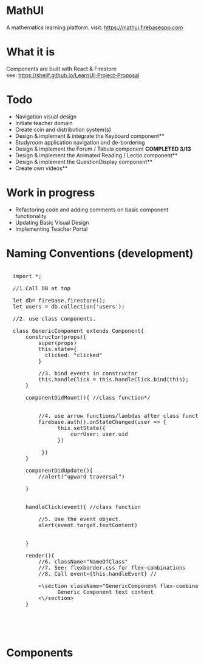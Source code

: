 # MathUI
A mathematics learning platform.
visit: https://mathui.firebaseapp.com

# What it is
Components are built with React & Firestore<br/>
see: https://sheilf.github.io/LearnUI-Project-Proposal

# Todo

<ul>
  <li>Navigation visual design</li>
  <li>Initiate teacher domain</li>
  <li>Create coin and distribution system(s)</li>
  <li>Design & implement & integrate the Keyboard component**</li>
  <li>Studyroom application navigation and de-bordering</li>
  <li>Design & implement the Forum / Tabula component <b> COMPLETED 3/13 </b></li>
  <li>Design & implement the Animated Reading / Lectio component**</li>
  <li>Design & implement the QuestionDisplay component**</li>
  <li>Create own videos**</li>
</ul>

# Work in progress
<ul>
  <li>Refactoring code and adding comments on basic component functionality</li>
  <li>Updating Basic Visual Design</li>
  <li>Implementing Teacher Portal</li>
</ul>



# Naming Conventions (development)

  <pre>

  import *;
  
  //1.Call DB at top
  
  let db= firebase.firestore();
  let users = db.collection('users');

  //2. use class components.
  
  class GenericComponent extends Component{ 
      constructor(props){
          super(props)
          this.state={
            clicked: "clicked"
          }
          
          //3. bind events in constructor
          this.handleClick = this.handleClick.bind(this);
      }

      componentDidMount(){ //class function*/
  
  
          //4. use arrow functions/lambdas after class functions are called
          firebase.auth().onStateChanged(user => {
                this.setState({
                    currUser: user.uid
                })

           })
      }

      componentDidUpdate(){
          //alert("upward traversal")
      
      }


      handleClick(event){ //class function
          
          //5. Use the event object.
          alert(event.target.textContent)

          
      }
      
      render(){
          //6. className="NameOfClass"
          //7. See: flexborder.css for flex-combinations
          //8. Call event={this.handleEvent} //

          <\section className="GenericComponent flex-combination" onClick={this.handleClick}>
                Generic Component text content
          <\/section>
      }


  
  </pre>





# Components

